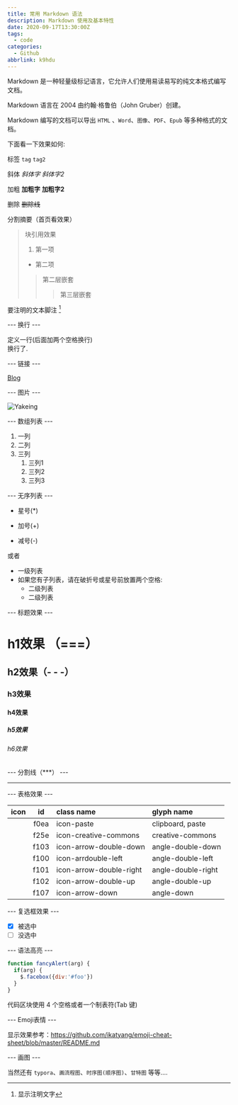```yaml
---
title: 常用 Markdown 语法
description: Markdown 使用及基本特性
date: 2020-09-17T13:30:00Z
tags:
  - code
categories:
  - Github
abbrlink: k9hdu
---
```


Markdown 是一种轻量级标记语言，它允许人们使用易读易写的纯文本格式编写文档。

Markdown 语言在 2004 由约翰·格鲁伯（John Gruber）创建。

Markdown 编写的文档可以导出 `HTML` 、`Word`、`图像`、`PDF`、`Epub` 等多种格式的文档。

下面看一下效果如何:

标签 `tag` `tag2`

斜体 *斜体字* _斜体字2_

加粗 **加粗字** __加粗字2__

删除 ~~删除线~~

分割摘要（首页看效果）

<!--more-->

> 块引用效果
> 1. 第一项
> * 第二项
> > 第二层嵌套
> > > 第三层嵌套

要注明的文本脚注 [^RUNOOB]

[^RUNOOB]: 显示注明文字

--- 换行 ---

定义一行(后面加两个空格换行)  
换行了.

--- 链接 ---

[Blog](https://yake.tk)

--- 图片 ---

![Yakeing](https://avatars2.githubusercontent.com/u/6356091?s=200&v=4 'Yakeing')

--- 数组列表 ---

1. 一列
2. 二列
3. 三列
   1. 三列1
   2. 三列2
   3. 三列3

--- 无序列表 ---

* 星号(*)
+ 加号(+)
- 减号(-)

或者

- 一级列表
- 如果您有子列表，请在破折号或星号前放置两个空格:
  - 二级列表
  - 二级列表

--- 标题效果 ---

# h1效果 （===）

## h2效果（- - -）

### h3效果

#### h4效果

##### h5效果

###### h6效果

--- 分割线（***） ---

***

--- 表格效果 ---

| icon | id | class name | glyph name |
| :----: | :----: | :---- | :---- |
| <i class="icon-paste vm"></i> | f0ea | icon-paste | clipboard, paste |
| <i class="icon-creative-commons vm"></i> | f25e | icon-creative-commons | creative-commons |
| <i class="icon-arrow-double-down vm"></i> | f103 | icon-arrow-double-down | angle-double-down |
| <i class="icon-arrdouble-left vm"></i> | f100 | icon-arrdouble-left | angle-double-left |
| <i class="icon-arrow-double-right vm"></i> | f101 | icon-arrow-double-right | angle-double-right |
| <i class="icon-arrow-double-up vm"></i> | f102 | icon-arrow-double-up | angle-double-up |
| <i class="icon-arrow-down vm"></i> | f107 | icon-arrow-down | angle-down |

--- 复选框效果 ---

- [x] 被选中
- [ ] 没选中

--- 语法高亮 ---

```javascript
function fancyAlert(arg) {
  if(arg) {
    $.facebox({div:'#foo'})
  }
}
```
代码区块使用 4 个空格或者一个制表符(Tab 键)

--- Emoji表情 ---

显示效果参考：https://github.com/ikatyang/emoji-cheat-sheet/blob/master/README.md

--- 画图 ---

当然还有 `typora`、`画流程图`、`时序图(顺序图)`、`甘特图` 等等....
